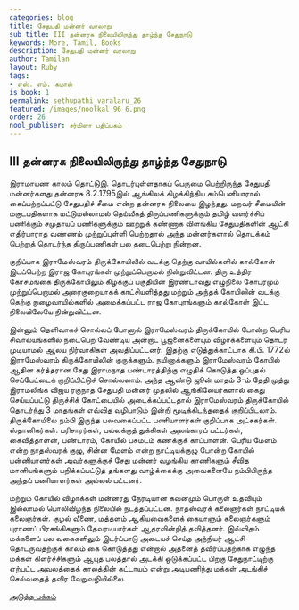 ```yaml
---
categories: blog
title: சேதுபதி மன்னர் வரலாறு
sub_title: III தன்னரசு நிலையிலிருந்து தாழ்ந்த சேதுநாடு
keywords: More, Tamil, Books
description: சேதுபதி மன்னர் வரலாறு
author: Tamilan
layout: Ruby
tags:
- எஸ். எம். கமால்
is_book: 1
permalink: sethupathi_varalaru_26
featured: /images/noolkal_96_6.png
order: 26
nool_publiser: சர்மிளா பதிப்பகம்
---
```



## III தன்னரசு நிலையிலிருந்து தாழ்ந்த சேதுநாடு

இராமாயண காலம் தொட்டுஇ. தொடர்புள்ளதாகப் பெருமை பெற்றிருந்த சேதுபதி மன்னர்களது தன்னரசு 8.2.1795இல் ஆங்கிலக் கிழக்கிந்திய கம்பெனியாரால் கைப்பற்றப்பட்டு சேதுபதிச் சீமை என்ற தன்னரசு நிலையை இழந்தது. மறவர் சீமையின் மகுடபதிகளாக மட்டுமல்லாமல் தெய்வீகத் திருப்பணிகளுக்கும் தமிழ் வளர்ச்சிப் பணிக்கும் சமுதாயப் பணிகளுக்கும் ஊற்றுக் கண்ணாக விளங்கிய சேதுபதிகளின் ஆட்சி எதிர்பாராத வண்ணம் முற்றுப்புள்ளி பெற்றதால் அந்த மன்னர்களால் தொடக்கம் பெற்றுத் தொடர்ந்த திருப்பணிகள் பல தடைபெற்று நின்றன.

குறிப்பாக இராமேஸ்வரம் திருக்கோயிலில் வடக்கு தெற்கு வாயில்களில் கால்கோள் இடப்பெற்ற இராஜ கோபுரங்கள் முற்றுப்பெறாமல் நின்றுவிட்டன. திரு உத்திர கோசமங்கை திருக்கோயிலும் கிழக்குப் பகுதியின் இரண்டாவது எழுநிலை கோபுரமும் முற்றுப்பெறாமல் அரைகுறையாகக் காட்சியளித்தது மற்றும் அந்தக் கோயிலின் வடக்கு தெற்கு நுழைவாயில்களில் அமைக்கப்பட்ட ராஜ கோபுரங்களும் கால்கோள் இட்ட நிலையிலேயே நின்றுவிட்டன.

இன்னும் தெளிவாகச் சொல்லப் போனால் இராமேஸ்வரம் திருக்கோயில் போன்ற பெரிய சிவாலயங்களில் நடைபெற வேண்டிய அன்றாட பூஜனைகளையும் விழாக்களையும் தொடர முடியாமல் ஆலய நிர்வாகிகள் அவதிப்பட்டனர். இதற்கு எடுத்துக்காட்டாக கி.பி. 1772ல் இராமேஸ்வரம் திருக்கோயிலின் குருக்களும். நயினாக்களும் இராமேஸ்வரம் கோயில் ஆதின கர்த்தரான சேது இராமநாத பண்டாரத்திற்கு எழுதிக் கொடுத்த ஒப்புதல் செப்பேட்டைக் குறிப்பிட்டுச் சொல்லலாம். அந்த ஆண்டு ஜூன் மாதம் 3-ம் தேதி முத்து இராமலிங்க விஜய ரகுநாத சேதுபதி மன்னர் முதலில் ஆங்கிலேயர்களால் கைது செய்யப்பட்டு திருச்சிக் கோட்டையில் அடைக்கப்பட்டதால் இராமேஸ்வரம் திருக்கோயில் தொடர்ந்து 3 மாதங்கள் எவ்வித வழிபாடும் இன்றி மூடிக்கிடந்ததைக் குறிப்பிடலாம். திருக்கோயிலை நம்பி இருந்த பலவகைப்பட்ட பணியாளர்கள் குறிப்பாக அட்சகர்கள். ஸ்தானிகர்கள். பரிசாரர்கள், பல்லக்குத் துக்கிகள் அலங்காரப் பட்டர்கள், கைவித்தாளன், பண்டாரம், கோயில் பசுமடம் கணக்குக் காப்பாளன். பெரிய மேளம் என்ற நாதஸ்வரக் குழு, சின்ன மேளம் என்ற நாட்டியக்குழு போன்ற கோயில் பன்னியாளர்கள் அவர்களுக்குச் சேது மன்னர் வழங்கிய காணிகளும் சீவித மானியங்களும் பறிக்கப்பட்டுத் தங்களது வாழ்க்கைக்கு அவைகளையே நம்பியிருந்த அந்தப் பணியாளர்கள் அல்லல் பட்டனர்.

மற்றும் கோயில் விழாக்கள் மன்னரது நேரடியான கவனமும் பொருள் உதவியும் இல்லாமல் பொலிவிழந்த நிலையில் நடத்தப்பட்டன. நாதஸ்வரக் கலைஞர்கள் நாட்டியக் கலைஞர்கள். குழல் வீணை, மத்தளம் ஆகியவைகளைக் கையாளும் கலைஞர்களும் புராணப் பிரசங்கிகளும் தேவரடியார்கள் ஆதரவின்றித் தவித்தனர். இவ்விதம் மக்களைப் பல வகைகளிலும் இடர்ப்பாடு அடையச் செய்த அந்நியர் ஆட்சி தொடருவதற்குக் காலம் கை கொடுத்தது என்றால் அதனைத் தவிர்ப்பதற்காக எழுந்த மக்கள் கிளர்ச்சிகளும் ஆயுத பலத்தால் அடக்கி ஒடுக்கப்பட்ட பிறகு சேதுநாட்டிற்கு ஏற்பட்ட அவலத்தைக் காலத்தின் கட்டாயம் என்று அடிபணிந்து மக்கள் அடங்கிச் செல்வதைத் தவிர வேறுவழியில்லை.

[அடுத்த பக்கம்](sethupathi_varalaru_27)